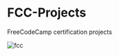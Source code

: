 # FCC-Projects
FreeCodeCamp certification projects

![fcc](https://raw.githubusercontent.com/hanamin/FCC-Projects/master/screenshot.PNG)
